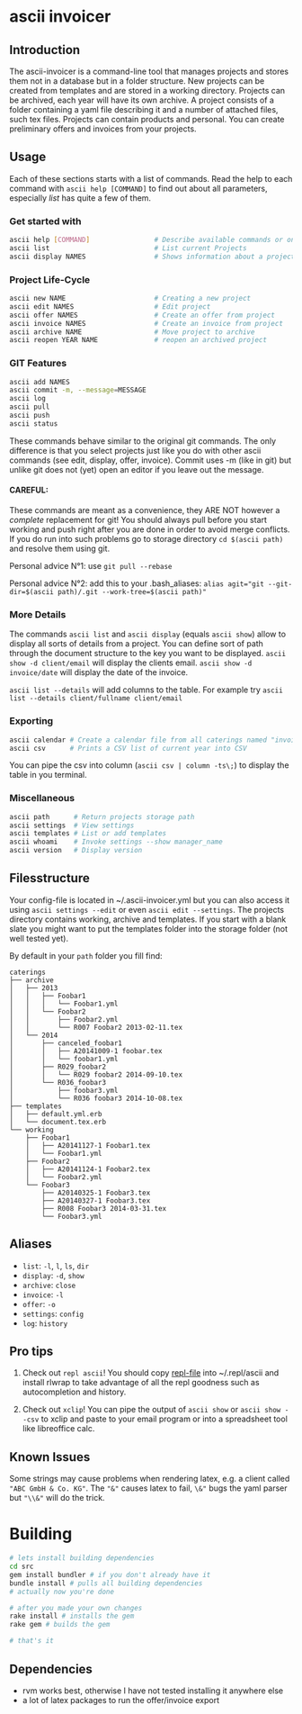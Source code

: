 # ascii invoicer

## Introduction

The ascii-invoicer is a command-line tool that manages projects and stores them not in a database but in a folder structure. New projects can be created from templates and are stored in a working directory. Projects can be archived, each year will have its own archive. A project consists of a folder containing a yaml file describing it and a number of attached files, such tex files. Projects can contain products and personal. You can create preliminary offers and invoices from your projects.

## Usage

Each of these sections starts with a list of commands.
Read the help to each command with `ascii help [COMMAND]` to find out about all parameters, especially *list* has quite a few of them.

### Get started with

```bash
ascii help [COMMAND]                # Describe available commands or one specific command
ascii list                          # List current Projects
ascii display NAMES                 # Shows information about a project in different ways
```

### Project Life-Cycle

```bash
ascii new NAME                      # Creating a new project
ascii edit NAMES                    # Edit project
ascii offer NAMES                   # Create an offer from project
ascii invoice NAMES                 # Create an invoice from project
ascii archive NAME                  # Move project to archive
ascii reopen YEAR NAME              # reopen an archived project
```

### GIT Features

```bash
ascii add NAMES
ascii commit -m, --message=MESSAGE
ascii log
ascii pull
ascii push
ascii status
```

These commands behave similar to the original git commands.
The only difference is that you select projects just like you do with other ascii commands (see edit, display, offer, invoice).
Commit uses -m (like in git) but unlike git does not (yet) open an editor if you leave out the message.

#### CAREFUL:
These commands are meant as a convenience, they ARE NOT however a *complete* replacement for git!
You should always pull before you start working and push right after you are done in order to avoid merge conflicts.
If you do run into such problems go to storage directory `cd $(ascii path)` and resolve them using git.

Personal advice N°1: use `git pull --rebase`

Personal advice N°2: add this to your .bash_aliases:
`alias agit="git --git-dir=$(ascii path)/.git --work-tree=$(ascii path)"`

### More Details

The commands `ascii list` and `ascii display` (equals `ascii show`) allow to display all sorts of details from a project.
You can define sort of path through the document structure to the key you want to be displayed.
`ascii show -d client/email` will display the clients email.
`ascii show -d invoice/date` will display the date of the invoice.

`ascii list --details` will add columns to the table.
For example try `ascii list --details client/fullname client/email`


### Exporting

```bash
ascii calendar # Create a calendar file from all caterings named "invoicer.ics"
ascii csv      # Prints a CSV list of current year into CSV
```
You can pipe the csv into column (`ascii csv | column -ts\;`) to display the table in you terminal.

### Miscellaneous 

```bash
ascii path      # Return projects storage path
ascii settings  # View settings
ascii templates # List or add templates
ascii whoami    # Invoke settings --show manager_name
ascii version   # Display version
```

## Filesstructure

Your config-file is located in ~/.ascii-invoicer.yml but you can also access it using `ascii settings --edit` or even `ascii edit --settings`.
The projects directory contains working, archive and templates. If you start with a blank slate you might want to put the templates folder into the storage folder (not well tested yet).

By default in your `path` folder you fill find:

```
caterings
├── archive
│   ├── 2013
│   │   ├── Foobar1
│   │   │   └── Foobar1.yml
│   │   └── Foobar2
│   │       ├── Foobar2.yml
│   │       └── R007 Foobar2 2013-02-11.tex
│   └── 2014
│       ├── canceled_foobar1
│       │   ├── A20141009-1 foobar.tex
│       │   └── foobar1.yml
│       ├── R029_foobar2
│       │   └── R029 foobar2 2014-09-10.tex
│       └── R036_foobar3
│           ├── foobar3.yml
│           └── R036 foobar3 2014-10-08.tex
├── templates
│   ├── default.yml.erb
│   └── document.tex.erb
└── working
    ├── Foobar1
    │   ├── A20141127-1 Foobar1.tex
    │   └── Foobar1.yml
    ├── Foobar2
    │   ├── A20141124-1 Foobar2.tex
    │   └── Foobar2.yml
    └── Foobar3
        ├── A20140325-1 Foobar3.tex
        ├── A20140327-1 Foobar3.tex
        ├── R008 Foobar3 2014-03-31.tex
        └── Foobar3.yml
```

## Aliases

* `list`: `-l`, `l`, `ls`, `dir`
* `display`: `-d`, `show`
* `archive`: `close`
* `invoice`: `-l`
* `offer`: `-o`
* `settings`: `config`
* `log`: `history`

## Pro tips

1. Check out `repl ascii`!
You should copy [repl-file](src/repl/ascii) into ~/.repl/ascii and install rlwrap to take advantage of all the repl goodness such as autocompletion and history.

2. Check out `xclip`!
You can pipe the output of `ascii show` or `ascii show --csv` to xclip and paste to your email program or into a spreadsheet tool like libreoffice calc.


## Known Issues

Some strings may cause problems when rendering latex, e.g.
a client called `"ABC GmbH & Co. KG"`.
The `"&"` causes latex to fail, `\&"` bugs the yaml parser but `"\\&"` will do the trick.


# Building

```bash
# lets install building dependencies
cd src
gem install bundler # if you don't already have it
bundle install # pulls all building dependencies
# actually now you're done

# after you made your own changes
rake install # installs the gem
rake gem # builds the gem

# that's it
```

## Dependencies

* rvm works best, otherwise I have not tested installing it anywhere else
* a lot of latex packages to run the offer/invoice export
